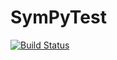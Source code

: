 # SymPyTest

[![Build Status](https://travis-ci.com/jverzani/SymPyTest.jl.svg?branch=master)](https://travis-ci.com/jverzani/SymPyTest.jl)
